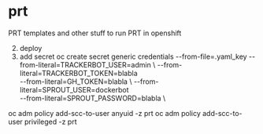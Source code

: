 # prt
PRT templates and other stuff to run PRT in openshift

2. deploy
1. add secret 
oc create secret generic credentials --from-file=.yaml_key --from-literal=TRACKERBOT_USER=admin \ 
                --from-literal=TRACKERBOT_TOKEN=blabla \
                --from-literal=GH_TOKEN=blabla \ 
                --from-literal=SPROUT_USER=dockerbot \
                --from-literal=SPROUT_PASSWORD=blabla \

oc adm policy add-scc-to-user anyuid -z prt
oc adm policy add-scc-to-user privileged -z prt